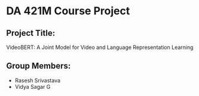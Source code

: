 # DA 421M Course Project
## Project Title:
 VideoBERT: A Joint Model for Video and Language Representation Learning
## Group Members:
* Rasesh Srivastava
* Vidya Sagar G
